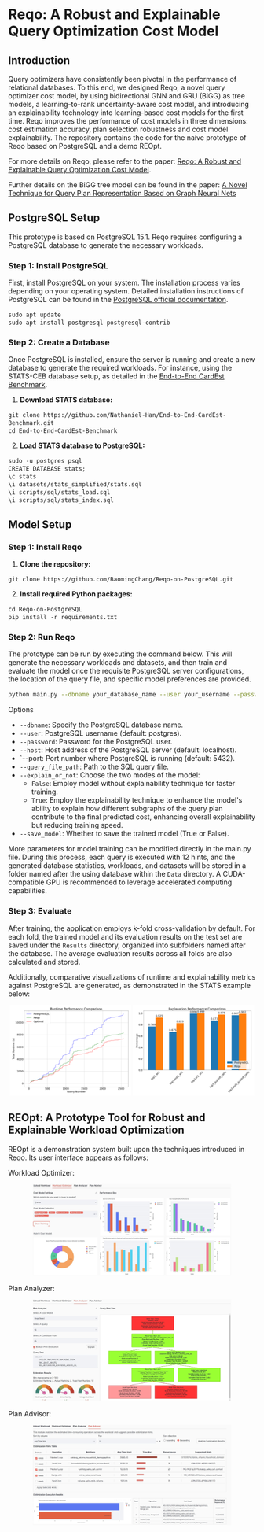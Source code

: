 # Reqo: A Robust and Explainable Query Optimization Cost Model

## Introduction
Query optimizers have consistently been pivotal in the performance of relational databases. To this end, we designed Reqo, a novel query optimizer cost model, by using bidirectional GNN and GRU (BiGG) as tree models, a learning-to-rank uncertainty-aware cost model, and introducing an explainability technology into learning-based cost models for the first time. Reqo improves the performance of cost models in three dimensions: cost estimation accuracy, plan selection robustness and cost model explainability. The repository contains the code for the naive prototype of Reqo based on PostgreSQL and a demo REOpt.


For more details on Reqo, please refer to the paper: [Reqo: A Robust and Explainable Query Optimization Cost Model](https://doi.org/10.48550/arXiv.2501.17414).

Further details on the BiGG tree model can be found in the paper: [A Novel Technique for Query Plan Representation Based on Graph Neural Nets](https://doi.org/10.1007/978-3-031-68323-7_25)

## PostgreSQL Setup
This prototype is based on PostgreSQL 15.1. Reqo requires configuring a PostgreSQL database to generate the necessary workloads.

### Step 1: Install PostgreSQL
First, install PostgreSQL on your system. The installation process varies depending on your operating system. Detailed installation instructions of PostgreSQL can be found in the [PostgreSQL official documentation](https://www.postgresql.org/download/).
```
sudo apt update
sudo apt install postgresql postgresql-contrib
```

### Step 2: Create a Database
Once PostgreSQL is installed, ensure the server is running and create a new database to generate the required workloads. For instance, using the STATS-CEB database setup, as detailed in the [End-to-End CardEst Benchmark](https://github.com/Nathaniel-Han/End-to-End-CardEst-Benchmark).
1. **Download STATS database:**
```
git clone https://github.com/Nathaniel-Han/End-to-End-CardEst-Benchmark.git
cd End-to-End-CardEst-Benchmark
```

2. **Load STATS database to PostgreSQL:**
```
sudo -u postgres psql
CREATE DATABASE stats;
\c stats
\i datasets/stats_simplified/stats.sql
\i scripts/sql/stats_load.sql
\i scripts/sql/stats_index.sql
```

## Model Setup
### Step 1: Install Reqo
1. **Clone the repository:**
```
git clone https://github.com/BaomingChang/Reqo-on-PostgreSQL.git
```

2. **Install required Python packages:**
```
cd Reqo-on-PostgreSQL
pip install -r requirements.txt
```

### Step 2: Run Reqo
The prototype can be run by executing the command below. This will generate the necessary workloads and datasets, and then train and evaluate the model once the requisite PostgreSQL server configurations, the location of the query file, and specific model preferences are provided.
```bash
python main.py --dbname your_database_name --user your_username --password your_password --host your_host --port your_port --query_file_path path_to_your_query_file --explain_or_not True_or_False --save_model True_or_False
```
Options
* `--dbname`: Specify the PostgreSQL database name.
* `--user`: PostgreSQL username (default: postgres).
* `--password`: Password for the PostgreSQL user.
* `--host`: Host address of the PostgreSQL server (default: localhost).
* `--port: Port number where PostgreSQL is running (default: 5432).
* `--query_file_path`: Path to the SQL query file.
* `--explain_or_not`: Choose the two modes of the model:
	* `False`: Employ model without explainability technique for faster training.
	* `True`: Employ the explainability technique to enhance the model's ability to explain how different subgraphs of the query plan contribute to the final predicted cost, enhancing overall explainability but reducing training speed.
* `--save_model`: Whether to save the trained model (True or False).

More parameters for model training can be modified directly in the main.py file. During this process, each query is executed with 12 hints, and the generated database statistics, workloads, and datasets will be stored in a folder named after the using database within the `Data` directory. A CUDA-compatible GPU is recommended to leverage accelerated computing capabilities.

### Step 3: Evaluate
After training, the application employs k-fold cross-validation by default. For each fold, the trained model and its evaluation results on the test set are saved under the `Results` directory, organized into subfolders named after the database. The average evaluation results across all folds are also calculated and stored.

Additionally, comparative visualizations of runtime and explainability metrics against PostgreSQL are generated, as demonstrated in the STATS example below:

<p align="center">
  <img src="/Results/stats/reqo_with_explanation_runtime_performance.png" alt="Runtime performance (PostgreSQL vs Reqo vs Optimal)" width="49%"/>
  <img src="/Results/stats/reqo_with_explanation_explanation_performance.png" alt="Explanation performance (PostgreSQL vs Reqo)" width="49%"/>
</p>

## REOpt: A Prototype Tool for Robust and Explainable Workload Optimization
REOpt is a demonstration system built upon the techniques introduced in Reqo. Its user interface appears as follows:

Workload Optimizer:
<p align="center">
  <img src="/Utils/UI/workload_optimizer.JPG" alt="REOpt: Workload Optimizer" width="80%"/>
</p>

Plan Analyzer:
<p align="center">
  <img src="/Utils/UI/plan_analyzer.JPG" alt="REOpt: Plan Analyzer" width="80%"/>
</p>

Plan Advisor:
<p align="center">
  <img src="/Utils/UI/plan_advisor.JPG" alt="REOpt: Plan Advisor" width="80%"/>
</p>
